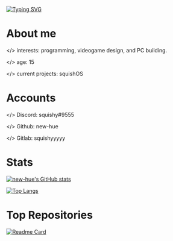 [![Typing SVG](https://readme-typing-svg.herokuapp.com/?lines=Hello+World!;I'm+</new-hue>)](https://github.com/new-hue/new-hue)
# About me
</> interests: programming, videogame design, and PC building.

</> age: 15

</> current projects: squishOS
# Accounts
</> Discord: squishy#9555

</> Github: new-hue

</> Gitlab: squishyyyyy

# Stats
[![new-hue's GitHub stats](https://github-readme-stats.vercel.app/api?username=new-hue)](https://github.com/new-hue/new-hue)

[![Top Langs](https://github-readme-stats.vercel.app/api/top-langs/?username=new-hue&layout=compact)](https://github.com/new-hue/new-hue)

# Top Repositories
[![Readme Card](https://github-readme-stats.vercel.app/api/pin/?username=new-hue&repo=nuke-bot)](https://github.com/new-hue/nuke-bot)
